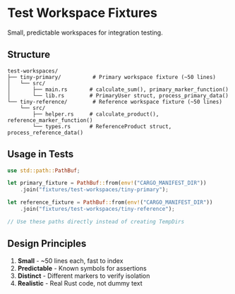 # Test Workspace Fixtures

Small, predictable workspaces for integration testing.

## Structure

```
test-workspaces/
├── tiny-primary/          # Primary workspace fixture (~50 lines)
│   └── src/
│       ├── main.rs       # calculate_sum(), primary_marker_function()
│       └── lib.rs        # PrimaryUser struct, process_primary_data()
└── tiny-reference/        # Reference workspace fixture (~50 lines)
    └── src/
        ├── helper.rs     # calculate_product(), reference_marker_function()
        └── types.rs      # ReferenceProduct struct, process_reference_data()
```

## Usage in Tests

```rust
use std::path::PathBuf;

let primary_fixture = PathBuf::from(env!("CARGO_MANIFEST_DIR"))
    .join("fixtures/test-workspaces/tiny-primary");

let reference_fixture = PathBuf::from(env!("CARGO_MANIFEST_DIR"))
    .join("fixtures/test-workspaces/tiny-reference");

// Use these paths directly instead of creating TempDirs
```

## Design Principles

1. **Small** - ~50 lines each, fast to index
2. **Predictable** - Known symbols for assertions
3. **Distinct** - Different markers to verify isolation
4. **Realistic** - Real Rust code, not dummy text

